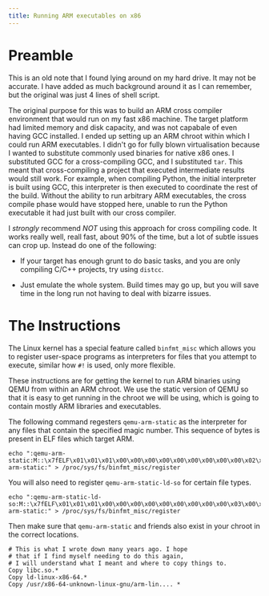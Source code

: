 ```yaml
---
title: Running ARM executables on x86
---
```


# Preamble

This is an old note that I found lying around on my hard drive.  It may
not be accurate. I have added as much background around it as I can
remember, but the original was just 4 lines of shell script.

The original purpose for this was to build an ARM cross compiler
environment that would run on my fast x86 machine. The target platform
had limited memory and disk capacity, and was not capabale of even having
GCC installed. I ended up setting up an ARM chroot within which I could
run ARM executables. I didn't go for fully blown virtualisation because
I wanted to substitute commonly used binaries for native x86 ones. I
substituted GCC for a cross-compiling GCC, and I substituted `tar`. This
meant that cross-compiling a project that executed intermediate results
would still work. For example, when compiling Python, the initial
interpreter is built using GCC, this interpreter is then executed to
coordinate the rest of the build. Without the ability to run arbitrary
ARM executables, the cross compile phase would have stopped here, unable
to run the Python executable it had just built with our cross compiler.

I *strongly* recommend *NOT* using this approach for cross compiling
code. It works really well, reall fast, about 90% of the time, but a
lot of subtle issues can crop up. Instead do one of the following:

* If your target has enough grunt to do basic tasks, and you
  are only compiling C/C++ projects, try using `distcc`.

* Just emulate the whole system. Build times may go up, but you
  will save time in the long run not having to deal with bizarre
  issues.

# The Instructions

The Linux kernel has a special feature called `binfmt_misc`
which allows you to register user-space programs as interpreters
for files that you attempt to execute, similar how `#!` is used,
only more flexible.

These instructions are for getting the kernel to run ARM binaries
using QEMU from within an ARM chroot. We use the static version
of QEMU so that it is easy to get running in the chroot we will
be using, which is going to contain mostly ARM libraries and
executables.

The following command regesters `qemu-arm-static` as the interpreter for
any files that contain the specified magic number. This sequence of
bytes is present in ELF files which target ARM.

```
echo ":qemu-arm-static:M::\x7fELF\x01\x01\x01\x00\x00\x00\x00\x00\x00\x00\x00\x00\x02\x00\x28\x00::/usr/bin/qemu-arm-static:" > /proc/sys/fs/binfmt_misc/register
```

You will also need to register `qemu-arm-static-ld-so` for certain file
types.

```
echo ":qemu-arm-static-ld-so:M::\x7fELF\x01\x01\x01\x00\x00\x00\x00\x00\x00\x00\x00\x00\x03\x00\x28\x00::/usr/bin/qemu-arm-static:" > /proc/sys/fs/binfmt_misc/register
```

Then make sure that `qemu-arm-static` and friends also exist in your chroot in the correct locations.

```
# This is what I wrote down many years ago. I hope
# that if I find myself needing to do this again,
# I will understand what I meant and where to copy things to.
Copy libc.so.*
Copy ld-linux-x86-64.*
Copy /usr/x86-64-unknown-linux-gnu/arm-lin.... *
```


